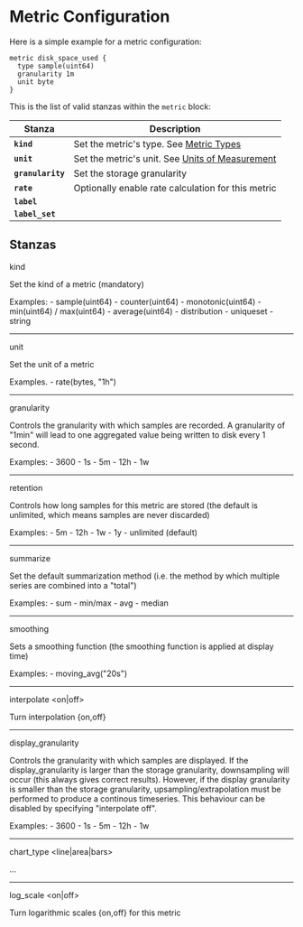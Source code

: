 Metric Configuration
=============

Here is a simple example for a metric configuration:

    metric disk_space_used {
      type sample(uint64)
      granularity 1m
      unit byte
    }


This is the list of valid stanzas within the `metric` block:

<table>
  <thead>
    <tr>
      <th>Stanza</th>
      <th>Description</th>
    </tr>
  </thead>
  <tbody>
    <tr>
      <td><code><strong>kind</strong></code></td>
      <td>Set the metric's type. See <a href="/documentation/metric-types">Metric Types</a></td>
    </tr>
    <tr>
      <td><code><strong>unit</strong></code></td>
      <td>Set the metric's unit. See <a href="/documentation/units">Units of Measurement</a></td>
    </tr>
    <tr>
      <td><code><strong>granularity</strong></code></td>
      <td>Set the storage granularity</td>
    </tr>
    <tr>
      <td><code><strong>rate</strong></code></td>
      <td>Optionally enable rate calculation for this metric</td>
    </tr>
    <tr>
      <td><code><strong>label</strong></code></td>
      <td></td>
    </tr>
    <tr>
      <td><code><strong>label_set</strong></code></td>
      <td></td>
    </tr>
   </tbody>
</table>


Stanzas
-------

kind <kind>

  Set the kind of a metric (mandatory)

  Examples:
    - sample(uint64)
    - counter(uint64)
    - monotonic(uint64)
    - min(uint64) / max(uint64)
    - average(uint64)
    - distribution
    - uniqueset
    - string


--------------------------------------------------------------------------------

unit <unit>

  Set the unit of a metric

  Examples.
    - rate(bytes, "1h")


--------------------------------------------------------------------------------

granularity <granularity>

  Controls the granularity with which samples are recorded. A granularity of
  "1min" will lead to one aggregated value being written to disk every 1 second.

  Examples:
    - 3600
    - 1s
    - 5m
    - 12h
    - 1w


--------------------------------------------------------------------------------

retention <retention>

  Controls how long samples for this metric are stored (the default is unlimited,
  which means samples are never discarded)

  Examples:
    - 5m
    - 12h
    - 1w
    - 1y
    - unlimited (default)



--------------------------------------------------------------------------------

summarize <fn>

  Set the default summarization method (i.e. the method by which multiple series
  are combined into a "total")

  Examples:
    - sum
    - min/max
    - avg
    - median


--------------------------------------------------------------------------------

smoothing <fn>

  Sets a smoothing function (the smoothing function is applied at display time)

  Examples:
    - moving_avg("20s")


--------------------------------------------------------------------------------

interpolate <on|off>

  Turn interpolation {on,off}


--------------------------------------------------------------------------------

display_granularity <granularity>

  Controls the granularity with which samples are displayed. If the
  display_granularity is larger than the storage granularity, downsampling will
  occur (this always gives correct results). However, if the display granularity
  is smaller than the storage granularity, upsampling/extrapolation must be
  performed to produce a continous timeseries. This behaviour can be disabled
  by specifying "interpolate off".

  Examples:
    - 3600
    - 1s
    - 5m
    - 12h
    - 1w


--------------------------------------------------------------------------------

chart_type <line|area|bars>

   ...


--------------------------------------------------------------------------------

log_scale <on|off>

  Turn logarithmic scales {on,off} for this metric



